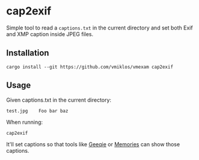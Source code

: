# cap2exif

Simple tool to read a `captions.txt` in the current directory and set both Exif and XMP caption
inside JPEG files.

## Installation

```
cargo install --git https://github.com/vmiklos/vmexam cap2exif
```

## Usage

Given captions.txt in the current directory:

```
test.jpg	Foo bar baz
```

When running:

```
cap2exif
```

It'll set captions so that tools like [Geeqie](https://www.geeqie.org/) or
[Memories](https://github.com/pulsejet/memories) can show those captions.
